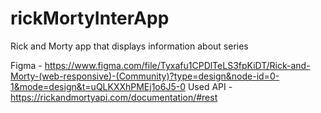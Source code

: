 # rickMortyInterApp
Rick and Morty app that displays information about series 

Figma - https://www.figma.com/file/Tyxafu1CPDlTeLS3fpKiDT/Rick-and-Morty-(web-responsive)-(Community)?type=design&node-id=0-1&mode=design&t=uQLKXXhPMEj1o6J5-0
Used API - https://rickandmortyapi.com/documentation/#rest
